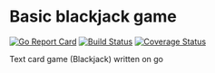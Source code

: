 # Basic blackjack game

[![Go Report Card](https://goreportcard.com/badge/github.com/romanpravda/card-game)](https://goreportcard.com/report/github.com/romanpravda/card-game)
[![Build Status](https://travis-ci.com/romanpravda/card-game.svg?branch=main)](https://travis-ci.com/romanpravda/card-game)
[![Coverage Status](https://coveralls.io/repos/github/romanpravda/card-game/badge.svg)](https://coveralls.io/github/romanpravda/card-game)

Text card game (Blackjack) written on go
